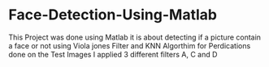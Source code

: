 # Face-Detection-Using-Matlab
This Project was done using Matlab it is about detecting if a picture contain a face or not using Viola jones Filter and KNN Algorthim for Perdications done on the Test Images
I applied 3 different filters A, C and D
